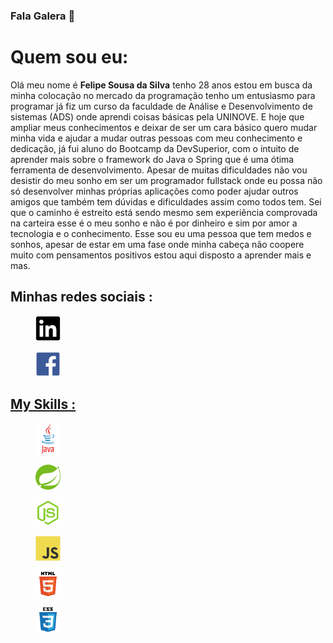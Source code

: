 ### Fala Galera 👋

<!--
**FelipeSdsilva/FelipeSdSilva** is a ✨ _special_ ✨ repository because its `README.md` (this file) appears on your GitHub profile.

Here are some ideas to get you started:

- 🔭 I’m currently working on ...
 🌱 I’m currently learning ...
- 👯 I’m looking to collaborate on ...
- 🤔 I’m looking for help with ...
- 💬 Ask me about ...
- 📫 How to reach me: ...
- 😄 Pronouns: ...
- ⚡ Fun fact: ...
-->
<body>
 <h1>Quem sou eu:</h1>
 <p>Olá meu nome é <strong>Felipe Sousa da Silva</strong> tenho 28 anos estou em busca da minha colocação no mercado da programação tenho um entusiasmo para programar já fiz um curso da faculdade de Análise e Desenvolvimento de sistemas (ADS) onde aprendi coisas básicas pela UNINOVE.
E hoje que ampliar meus conhecimentos e deixar de ser um cara básico quero mudar minha vida e ajudar a mudar outras pessoas com meu conhecimento e dedicação, já fui aluno do Bootcamp da DevSuperior, com o intuito de aprender mais sobre o framework do Java o Spring que é uma ótima ferramenta de desenvolvimento.
Apesar de muitas dificuldades não vou desistir do meu sonho em ser um programador fullstack onde eu possa não só desenvolver minhas próprias aplicações como poder ajudar outros amigos que também tem dúvidas e dificuldades assim como todos tem.
Sei que o caminho é estreito está sendo mesmo sem experiência comprovada na carteira esse é o meu sonho e não é por dinheiro e sim por amor a tecnologia e o conhecimento.
Esse sou eu uma pessoa que tem medos e sonhos, apesar de estar em uma fase onde minha cabeça não coopere muito com pensamentos positivos estou aqui disposto a aprender mais e mas.</a></p>
 <h2>Minhas redes sociais :</h2>
  <figure>
    <a href="https://www.linkedin.com/in/felipe-sousa-340748118/">
       <img width= 40 height=40 src="https://raw.githubusercontent.com/devicons/devicon/master/icons/linkedin/linkedin-plain.svg" alt="linkedin-Felipe" href="https://www.linkedin.com/in/felipe-sousa-340748118/">
    </a>
 </figure>
 <figure>
    <a href="https://www.facebook.com/Felipe.fps09/">
     <img width= 40 height=40 src="https://raw.githubusercontent.com/devicons/devicon/master/icons/facebook/facebook-plain.svg"alt="facebook-felipe"?
    </a>
 </figure>
 <h2>My Skills :</h2>
 <figure>
    <img width= 40 height=50 src="https://raw.githubusercontent.com/devicons/devicon/master/icons/java/java-original-wordmark.svg"> 
 </figure>
 <figure>
    <img width=40 heigth=50 src="https://raw.githubusercontent.com/devicons/devicon/master/icons/spring/spring-original.svg">
 </figure>
  <figure>
   <img width=40 heigth=50 src="https://raw.githubusercontent.com/devicons/devicon/master/icons/nodejs/nodejs-original.svg">
 </figure>
   <figure>
   <img width=40 heigth=50 src="https://raw.githubusercontent.com/devicons/devicon/master/icons/javascript/javascript-original.svg">
 </figure>
  <figure>
   <img width=40 heigth=50 src="https://raw.githubusercontent.com/devicons/devicon/master/icons/html5/html5-original-wordmark.svg">
 </figure>
   <figure>
   <img width=40 heigth=50 src="https://raw.githubusercontent.com/devicons/devicon/master/icons/css3/css3-original-wordmark.svg">
 </figure>
</body>
